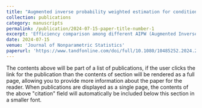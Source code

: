 ```yaml
---
title: "Augmented inverse probability weighted estimation for conditional treatment effect"
collection: publications
category: manuscripts
permalink: /publication/2024-07-15-paper-title-number-1
excerpt: 'Efficiency comparison among different AIPW (Augmented Inverse Probability Weighted) estimators of CATE (Conditional Average Treatment Effect).'
date: 2024-07-15
venue: 'Journal of Nonparametric Statistics'
paperurl: 'https://www.tandfonline.com/doi/full/10.1080/10485252.2024.2377664?casa_token=DeCfKLwOG5kAAAAA%3AS3pkZwJo4YeHmGoAYGcHM962jLJWKRXHyzaeiEKi0BwkI_O07oirGvoML24yWRxfdJr3co37W498tQ'
---
```

The contents above will be part of a list of publications, if the user clicks the link for the publication than the contents of section will be rendered as a full page, allowing you to provide more information about the paper for the reader. When publications are displayed as a single page, the contents of the above "citation" field will automatically be included below this section in a smaller font.
